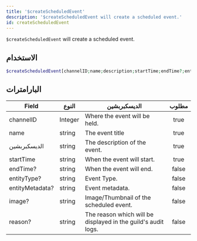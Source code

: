 ```yaml
---
title: '$createScheduledEvent'
description: '$createScheduledEvent will create a scheduled event.'
id: createScheduledEvent
---
```


`$createScheduledEvent` will create a scheduled event.

## الاستخدام

```php
$createScheduledEvent[channelID;name;description;startTime;endTime?;entityType?;entityMetadata?;image?;reason?]
```

## البارامترات

| Field           | النوع   | الديسكبربشين                                                  | مطلوب |
| --------------- | ------- | ------------------------------------------------------------- |:-----:|
| channelID       | Integer | Where the event will be held.                                 | true  |
| name            | string  | The event title                                               | true  |
| الديسكبربشين    | string  | The description of the event.                                 | true  |
| startTime       | string  | When the event will start.                                    | true  |
| endTime?        | string  | When the event will end.                                      | false |
| entityType?     | string  | Event Type.                                                   | false |
| entityMetadata? | string  | Event metadata.                                               | false |
| image?          | string  | Image/Thumbnail of the scheduled event.                       | false |
| reason?         | string  | The reason which will be displayed in the guild's audit logs. | false |
